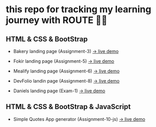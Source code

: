 # this repo for tracking my learning journey with ROUTE 🖤🖤

## HTML & CSS & BootStrap

- Bakery landing page (Assignment-3) [→ live demo](https://hussien22elfayoumy.github.io/Route/Assignment-3/)

- Fokir landing page (Assignment-5) [→ live demo](https://hussien22elfayoumy.github.io/Route/Assignment-5/)

- Mealify landing page (Assignment-6) [→ live demo](https://hussien22elfayoumy.github.io/Route/Assignment-6/)

- DevFolio landin page (Assignment-8) [→ live demo](https://hussien22elfayoumy.github.io/Route/Assignment-8/)

- Daniels landing page (Exam-1) [→ live demo](https://hussien22elfayoumy.github.io/Route/Exam-1/)

## HTML & CSS & BootStrap & JavaScript

- Simple Quotes App generator (Assignment-10-js) [→ live demo](https://hussien22elfayoumy.github.io/Route/Assignment-10-js/)
